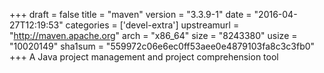 +++
draft = false
title = "maven"
version = "3.3.9-1"
date = "2016-04-27T12:19:53"
categories = ['devel-extra']
upstreamurl = "http://maven.apache.org"
arch = "x86_64"
size = "8243380"
usize = "10020149"
sha1sum = "559972c06e6ec0ff53aee0e4879103fa8c3c3fb0"
+++
A Java project management and project comprehension tool
